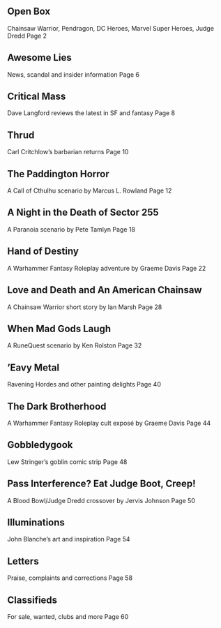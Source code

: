 ## Open Box
Chainsaw Warrior, Pendragon, DC Heroes, Marvel Super Heroes, Judge Dredd  Page 2

## Awesome Lies
News, scandal and insider information Page 6

## Critical Mass
Dave Langford reviews the latest in SF and fantasy  Page 8

## Thrud
Carl Critchlow’s barbarian returns  Page 10

## The Paddington Horror
A Call of Cthulhu scenario by Marcus L. Rowland  Page 12

## A Night in the Death of Sector 255
A Paranoia scenario by Pete Tamlyn  Page 18

## Hand of Destiny
A Warhammer Fantasy Roleplay adventure by Graeme Davis   Page 22

## Love and Death and An American Chainsaw
A Chainsaw Warrior short story by Ian Marsh  Page 28

## When Mad Gods Laugh
A RuneQuest scenario by Ken Rolston  Page 32

## ’Eavy Metal
Ravening Hordes and other painting delights  Page 40

## The Dark Brotherhood
A Warhammer Fantasy Roleplay cult exposé by Graeme Davis  Page 44

## Gobbledygook
Lew Stringer’s goblin comic strip  Page 48

## Pass Interference? Eat Judge Boot, Creep!
A Blood Bowl/Judge Dredd crossover by Jervis Johnson  Page 50

## Illuminations
John Blanche’s art and inspiration  Page 54

## Letters
Praise, complaints and corrections  Page 58

## Classifieds
For sale, wanted, clubs and more  Page 60
